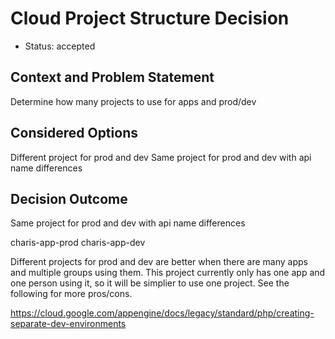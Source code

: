 # Cloud Project Structure Decision

* Status: accepted

## Context and Problem Statement
Determine how many projects to use for apps and prod/dev

## Considered Options
Different project for prod and dev
Same project for prod and dev with api name differences

## Decision Outcome
Same project for prod and dev with api name differences

charis-app-prod
charis-app-dev

Different projects for prod and dev are better when there are many apps and multiple groups using them. This project currently only has one app and one person using it, so it will be simplier to use one project. See the following for more pros/cons.

https://cloud.google.com/appengine/docs/legacy/standard/php/creating-separate-dev-environments
